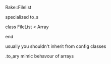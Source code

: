 Rake::Filelist

specialized to_s

class FileList < Array

end

usually you shouldn't inherit from config classes

.to_ary mimic behavour of arrays



